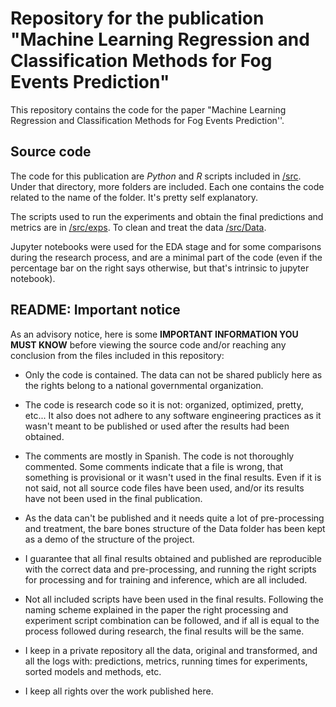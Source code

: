 # Repository for the publication "Machine Learning Regression and Classification Methods for Fog Events Prediction"

This repository contains the code for the paper "Machine Learning Regression and Classification Methods for Fog Events Prediction''. 

## Source code

The code for this publication are _Python_ and _R_ scripts included in [/src](/src). Under that directory, more folders are included. Each one contains the code related to the name of the folder. It's pretty self explanatory.

The scripts used to run the experiments and obtain the final predictions and metrics are in [/src/exps](/src/exps/). To clean and treat the data [/src/Data](/src/Data).

Jupyter notebooks were used for the EDA stage and for some comparisons during the research process, and are a minimal part of the code (even if the percentage bar on the right says otherwise, but that's intrinsic to jupyter notebook).

## README: Important notice

As an advisory notice, here is some __IMPORTANT INFORMATION YOU MUST KNOW__ before viewing the source code and/or reaching any conclusion from the files included in this repository:

* Only the code is contained. The data can not be shared publicly here as the rights belong to a national governmental organization.

* The code is research code so it is not: organized, optimized, pretty, etc... It also does not adhere to any software engineering practices as it wasn't meant to be published or used after the results had been obtained.

* The comments are mostly in Spanish. The code is not thoroughly commented. Some comments indicate that a file is wrong, that something is provisional or it wasn't used in the final results. Even if it is not said, not all source code files have been used, and/or its results have not been used in the final publication.

* As the data can't be published and it needs quite a lot of pre-processing and treatment, the bare bones structure of the Data folder has been kept as a demo of the structure of the project.

* I guarantee that all final results obtained and published are reproducible with the correct data and pre-processing, and running the right scripts for processing and for training and inference, which are all included.

* Not all included scripts have been used in the final results. Following the naming scheme explained in the paper the right processing and experiment script combination can be followed, and if all is equal to the process followed during research, the final results will be the same.

* I keep in a private repository all the data, original and transformed, and all the logs with: predictions, metrics, running times for experiments, sorted models and methods, etc.

* I keep all rights over the work published here.
